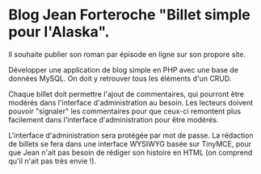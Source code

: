 # Blog Jean Forteroche "Billet simple pour l'Alaska".

Il souhaite publier son roman par épisode en ligne sur son propore site.

Développer une application de blog simple en PHP avec une base de données MySQL.
On doit y retrouver tous les éléments d'un CRUD.

Chaque billet doit permettre l'ajout de commentaires, qui pourront être modérés dans l'interface d'administration au besoin.
Les lecteurs doivent pouvoir "signaler" les commentaires pour que ceux-ci remontent plus facilement dans l'interface d'administration pour être modérés.

L'interface d'administration sera protégée par mot de passe. La rédaction de billets se fera dans une interface WYSIWYG basée sur TinyMCE, pour que Jean n'ait pas besoin de rédiger son histoire en HTML (on comprend qu'il n'ait pas très envie !).
